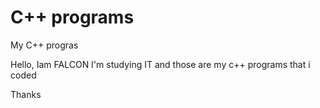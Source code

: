 # C++ programs
My C++ progras

Hello, Iam FALCON
I'm studying IT and those are my c++ programs that i coded

Thanks
